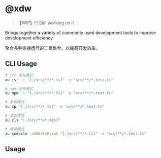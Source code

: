 # @xdw

>【WIP】!!!
> Still working on it

Brings together a variety of commonly used development tools to improve development efficiency

聚合多种直接运行的工具集合，以提高开发效率。

## CLI Usage

```sh
# jsr 发布模式
xu jsr -i "[./src/**/*.ts]" -e "src/**/*.test.ts"

# npm 发布模式
xu npm -i "[./src/**/*.ts]" -e "src/**/*.test.ts"

# 复制模式
xu cp "[./src/**/*.ts]" -e "src/**/*.test.ts"

# 清除模式
xu cls "[./src/**/*.mjs]"

# 编译模式
xu compile -addExtension "[./src/**/*.ts]" -e "src/**/*.test.ts"
```

## Usage

```

```

